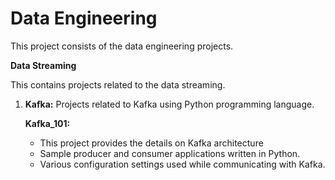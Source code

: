 # Data Engineering

This project consists of the data engineering projects.

**Data Streaming**

This contains projects related to the data streaming.

1. **Kafka:**
Projects related to Kafka using Python programming language.

    **Kafka_101:**
    * This project provides the details on Kafka architecture
    * Sample producer and consumer applications written in Python.
    * Various configuration settings used while communicating with Kafka.
    

 
